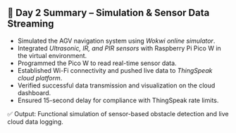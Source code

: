 ## 📅 Day 2 Summary – Simulation & Sensor Data Streaming

- Simulated the AGV navigation system using *Wokwi online simulator*.
- Integrated *Ultrasonic, IR, and PIR sensors* with Raspberry Pi Pico W in the virtual environment.
- Programmed the Pico W to read real-time sensor data.
- Established Wi-Fi connectivity and pushed live data to *ThingSpeak cloud platform*.
- Verified successful data transmission and visualization on the cloud dashboard.
- Ensured 15-second delay for compliance with ThingSpeak rate limits.

✅ Output: Functional simulation of sensor-based obstacle detection and live cloud data logging.
